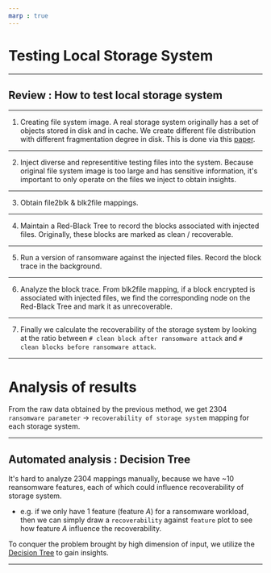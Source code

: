 ```yaml
---
marp : true
---
```

<style>
img[alt~="center"] {
  display: block;
  margin: 0 auto;
}
</style>

# Testing Local Storage System

---

## Review : How to test local storage system

---


1. Creating file system image. A real storage system originally has a set of objects stored in disk and in cache. We create different file distribution with different fragmentation degree in disk. This is done via this [paper](https://www.usenix.org/legacy/events/fast09/tech/full_papers/agrawal/agrawal.pdf).

---

2. Inject diverse and representitive testing files into the system. Because original file system image is too large and has sensitive information, it's important to only operate on the files we inject to obtain insights.

---


3. Obtain file2blk & blk2file mappings.

---


4. Maintain a Red-Black Tree to record the blocks associated with injected files. Originally, these blocks are marked as clean / recoverable.

---

5. Run a version of ransomware against the injected files. Record the block trace in the background.


---


6. Analyze the block trace. From blk2file mapping, if a block encrypted is associated with injected files, we find the corresponding node on the Red-Black Tree and mark it as unrecoverable.


---


7. Finally we calculate the recoverability of the storage system by looking at the ratio between `# clean block after ransomware attack` and `# clean blocks before ransomware attack`.


---

# Analysis of results

From the raw data obtained by the previous method, we get $2304$ `ransomware parameter` $\rightarrow$ `recoverability of storage system` mapping for each storage system.


---

## Automated analysis : Decision Tree

It's hard to analyze 2304 mappings manually, because we have ~10 reansomware features, each of which could influence recoverability of storage system.

* e.g. if we only have 1 feature (feature $A$) for a ransomware workload, then we can simply draw a `recoverability` against `feature` plot to see how feature $A$ influence the recoverability. 

To conquer the problem brought by high dimension of input, we utilize the [Decision Tree](https://scikit-learn.org/stable/modules/tree.html) to gain insights.


---

